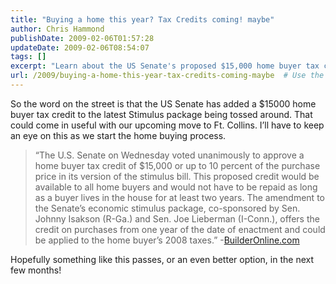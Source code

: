 ```yaml
---
title: "Buying a home this year? Tax Credits coming! maybe"
author: Chris Hammond
publishDate: 2009-02-06T01:57:28
updateDate: 2009-02-06T08:54:07
tags: []
excerpt: "Learn about the US Senate's proposed $15,000 home buyer tax credit in the latest Stimulus package. Keep an eye on this if you're planning to buy a home soon!"
url: /2009/buying-a-home-this-year-tax-credits-coming-maybe  # Use the generated URL with year
---
```

<p>So the word on the street is that the US Senate has added a $15000 home buyer tax credit to the latest Stimulus package being tossed around. That could come in useful with our upcoming move to Ft. Collins. I’ll have to keep an eye on this as we start the home buying process.</p> <blockquote> <p>“The U.S. Senate on Wednesday voted unanimously to approve a home buyer tax credit of $15,000 or up to 10 percent of the purchase price in its version of the stimulus bill. This proposed credit would be available to all home buyers and would not have to be repaid as long as a buyer lives in the house for at least two years. The amendment to the Senate’s economic stimulus package, co-sponsored by Sen. Johnny Isakson (R-Ga.) and Sen. Joe Lieberman (I-Conn.), offers the credit on purchases from one year of the date of enactment and could be applied to the home buyer’s 2008 taxes.” -<a href="https://www.builderonline.com/legislation/senate-adds-15000-home-buyer-tax-credit-to-stimulus.aspx">BuilderOnline.com</a></p> </blockquote> <p>Hopefully something like this passes, or an even better option, in the next few months!</p>


